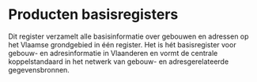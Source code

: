 # Producten basisregisters
<div class="v1-typography">
    <p class="v1-introduction"> 
    Dit register verzamelt alle basisinformatie over gebouwen en adressen op het Vlaamse grondgebied in één register. Het is hét basisregister voor gebouw- en adresinformatie in Vlaanderen en vormt de centrale koppelstandaard in het netwerk van gebouw- en adresgerelateerde gegevensbronnen. 
    </p>
</div>
